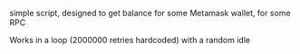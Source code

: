 simple script, designed to get balance for some Metamask wallet, for some RPC

Works in a loop (2000000 retries hardcoded) with a random idle